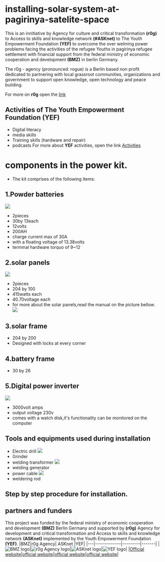 # installing-solar-system-at-pagirinya-satelite-space
This is an innitiative by Agency for culture and critical transformation **(r0g)** to Access to skills and knowledge network **(#ASKnet)** to The Youth Empowerment Foundation **(YEF)** to overcome the over welming power problems facing the activities of the refugee Youths in pagirinya refugee settlement with financial support from the federal ministry of economic cooperation and development **(BMZ)** in berlin Germany.

The r0g - agency (pronounced: rogue) is a Berlin based non profit dedicated to partnering with local grassroot communities, organizations and government to support open knowledge, open technology and peace building.

For more on **r0g** open the [link](https://openculture.agency/)

## Activities of The Youth Empowerment Foundation **(YEF)**
- Digital literacy
- media skills
- Training skills (hardware and repair)
- podcasts
For more about **YEF** activities, open the link
[Activities](https://yef-uganda.org/)

# components in the power kit.
- The kit comprises of the following items:
## 1.Powder batteries
![](Images/IMG_20220416_003945_107.jpg)
- 2pieces
- 30by 13each
- 12volts
- 200AH
- charge current max of 30A
- with a floating voltage of 13.38volts
- terminal hardware torquo of 9~12
## 2.solar panels
![](Images/IMG_20220417_032409_401.jpg)
- 2pieces
- 204 by 100
- 415watts each
- 40.70voltage each
- for more about the solar panels,read the manual on the picture bellow.
![](Images/IMG_20220417_034155_252.jpg)

## 3.solar frame
- 204 by 200
- Designed with locks at every corner
## 4.battery frame
- 30 by 26
## 5.Digital power inverter
![](Images/IMG_20220417_031309_164.jpg)
- 3000volt amps
- output voltage 230v
- comes with a watch disk,it's functionality can be monitored on the computer
## Tools and equipments used during installation
- Electric drill
![](Images/IMG_20220417_023113_592.jpg)
- Grinder
- welding transformer
![](Images/IMG_20220417_023606_996.jpg)
- welding generator
- power cable
![](Images/IMG_20220417_024658_604.jpg)
- weldering rod
## Step by step procedure for installation.
## partners and funders
This project was funded by the federal ministry of economic cooperation and development **(BMZ)** Berlin Germany and supported by **(r0g)** Agency for development and critical transformation and Access to skills and knowledge network **(ASKnet)** implemented by the Youth Empowerment Foundation **(YEF)**. 
|BMZ|r0g Agency|   ASKnet    |YEF|
|---|-------------|---------|-------| 
|![BMZ logo](Images/IMG_20220424_025811_585.jpg)|![r0g Agency logo](Images/r0g_logo.png)|![ASKnet logo](Images/asknet-logo.png)|![YEF logo](Images/yef-logo.jpeg)|
|[Official website](https://www.bmz.de/en)|[official website](https://openculture.agency/)|[official website](https://github.com/ASKnet-Open-Training)|[official website](https://yef-uganda.org/)|
